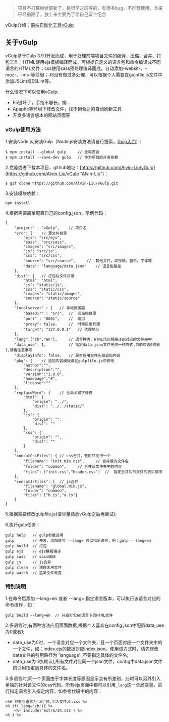 > 项目不打算继续更新了，是很早之前写的，有很多bug，不推荐使用。本来已经删除了，放上来主要为了给自己留个纪念

vGulp介绍：[前端自动化工具vGulp](http://www.limon.space/2017/%E5%89%8D%E7%AB%AF%E8%87%AA%E5%8A%A8%E5%8C%96%E5%B7%A5%E5%85%B7vGulp/ "前端自动化工具vGulp")

## 关于vGulp

vGulp基于Gulp 3.9.1开发而成，用于处理前端项目文件的编译、压缩、合并、打包工作。HTML使用ejs模板编译而成，可根据自定义的语言包和命令编译成不同语言的HTML文件；css使用sass预处理编译而成，自动添加-webkit-、-moz-、-ms-等前缀；JS没有做过多处理，可以根据个人需要在gulpfile.js文件中添加JSLint或ESLint等。

什么情况下可以使用vGulp:

- F5键坏了，手指不够长，懒...
- Apaphe等环境下修改文件，找不到合适的自动刷新工具
- 开发多语言版本的网站页面等

### vGulp使用方法

1.安装Node.js,安装Gulp（Node.js安装方法请自行搜索，[Gulp入门](http://www.gulpjs.com.cn/docs/getting-started/ "Gulp入门")）：

```
$ npm install --global gulp		// 全局安装
$ npm install --save-dev gulp	// 作为项目的开发依赖
```

2.克隆或者下载本项目，github地址：[https://github.com/Alvin-Liu/vGulp](https://github.com/Alvin-Liu/vGulp "Alvin-Liu")：

```
$ git clone https://github.com/Alvin-Liu/vGulp.git
```

3.安装模块依赖：	

```
npm install
```

4.根据需要简单配置自己的config.json，示例代码：
	
```
{
    "project" : "vGulp",	// 项目名   
    "src": {	// 源文件目录
        "ejs": "src/ejs", 
        "sass": "src/sass",
        "images": "src/images",
        "js": "src/js",
        "css": "src/css", 
        "source": "src/source", 	//  其他文件，如视频，音乐，字体等
        "data": "language/data.json" 	// 语言包路径
    },
    "dist": {	// 打包后文件目录
        "html": "html",
        "js": "static/js",
        "css": "static/css",
        "images": "static/images",
        "source": "static/source"
    },
    "localserver" : {	// 本地服务器
        "baseDir" : "src",	//	网站根目录
        "port" : "8081",	//  端口
        "proxy": false,		//  时候启用代理
        "target": "127.0.0.1"	// 代理地址
    },
    "lang":["zh","en"],		// 语言种类，HTML代码将编译到对应的文件夹中
	"data_use": 1,			// 指定data.json文件用那一种方式,目前可选0或者1,请看注意事项
    "displayInfo": false,	// 是否启用文件头部追加内容
    "pkg": {	// 追加内容模板请在gulpfile.js中修改
        "author":"",		
        "description":"",
        "version":"1.0.0",
        "homepage":"#",
        "license":""
    },
    "replaceWord": {	// 全局关键字替换
        "html": {
            "origin": "../",
            "dist": "../../static/"
        },
        "js": {
            "origin": "",
            "dist": ""
        },
        "css": {
            "origin": "",
            "dist": ""
        }
    },
    "concatCssFiles": {	// css合并，暂时只支持一个
        "filename": "init.min.css",		// 合并后的文件名
        "folder": "common",		// 合并该文件夹中的内容
        "files": ["init.css","header.css"]	//  指定合并后的文件的先后顺序
    },
    "concatJsFiles": {	// js合并
        "filename": "global.min.js",
        "folder": "common",
        "files": ["b.js","a.js"]
    }      
}
```

5.根据需要修改gulpfile.js(请尽量熟悉vGulp之后再尝试);

6.执行gulp任务：

```
gulp help   // gulp参数说明
gulp        // 开发，添加命令 --lang= 可以指定语言，例：gulp --lang=en
gulp build  // 打包
gulp ejs    // ejs模板编译
gulp sass   // sass编译
gulp js     // js合并
gulp clean  // 清理无用文件
gulp watch  // 监听文件改变
```

### 特别说明

1.在命令后添加 --lang=en 或者 --lang= 指定语言版本，可以执行该语言对应的命令操作，如：

```
gulp build --lang=en  // 只会打包en语言下的HTML文件
``` 

2.多语言时,有两种方法应用页面数据,根据个人喜欢在config.json中配置data_use为0或者1;

- data_use为0时，一个语言对应一个文件夹，且一个页面对应一个文件夹中的一个文件，如：index.ejs的数据对应index.json。使用该方式时，请先修改data文件的引用路径为 'language' ,不要指定具体的文件名;
- data_use为1时(默认),所有文件对应同一个json文件，config中data.json文件的引用指定到具体的文件名。

3.多语言时,同一个页面由于字体长度等原因显示会有所差别，此时可以另外引入单独的针对该文件的css代码，所有ejs页面中都可以引用`_lang`这一全局变量，进行指定语言引入指定内容，如参考代码中的内容：

```
<%# 只有当语言为'zh'时,引入文件zh.css %>
<% if(_lang='zh'){ %>	
	<%- include('extra/zh.css') %>
<% } %>
```
